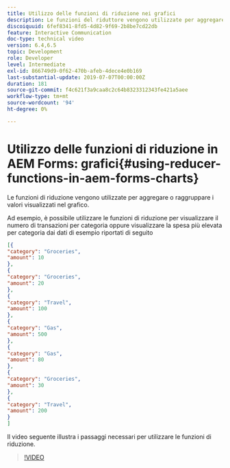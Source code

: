 ```yaml
---
title: Utilizzo delle funzioni di riduzione nei grafici
description: Le funzioni del riduttore vengono utilizzate per aggregare o raggruppare i valori visualizzati nel grafico.Il video seguente illustra i passaggi necessari per l'utilizzo delle funzioni del riduttore.
discoiquuid: 6fef8341-8fd5-4d82-9f69-2b8be7cd22db
feature: Interactive Communication
doc-type: technical video
version: 6.4,6.5
topic: Development
role: Developer
level: Intermediate
exl-id: 866749d9-0f62-470b-afeb-4dece4e0b169
last-substantial-update: 2019-07-07T00:00:00Z
duration: 181
source-git-commit: f4c621f3a9caa8c2c64b8323312343fe421a5aee
workflow-type: tm+mt
source-wordcount: '94'
ht-degree: 0%

---
```


# Utilizzo delle funzioni di riduzione in AEM Forms: grafici{#using-reducer-functions-in-aem-forms-charts}

Le funzioni di riduzione vengono utilizzate per aggregare o raggruppare i valori visualizzati nel grafico.


Ad esempio, è possibile utilizzare le funzioni di riduzione per visualizzare il numero di transazioni per categoria oppure visualizzare la spesa più elevata per categoria dai dati di esempio riportati di seguito

```json
[{
"category": "Groceries",
"amount": 10
},
{
"category": "Groceries",
"amount": 20
},
{
"category": "Travel",
"amount": 100
},
{
"category": "Gas",
"amount": 500
},
{
"category": "Gas",
"amount": 80
},
{
"category": "Groceries",
"amount": 30
},
{
"category": "Travel",
"amount": 200
}
]
```

Il video seguente illustra i passaggi necessari per utilizzare le funzioni di riduzione.

>[!VIDEO](https://video.tv.adobe.com/v/21368?quality=12&learn=on)
